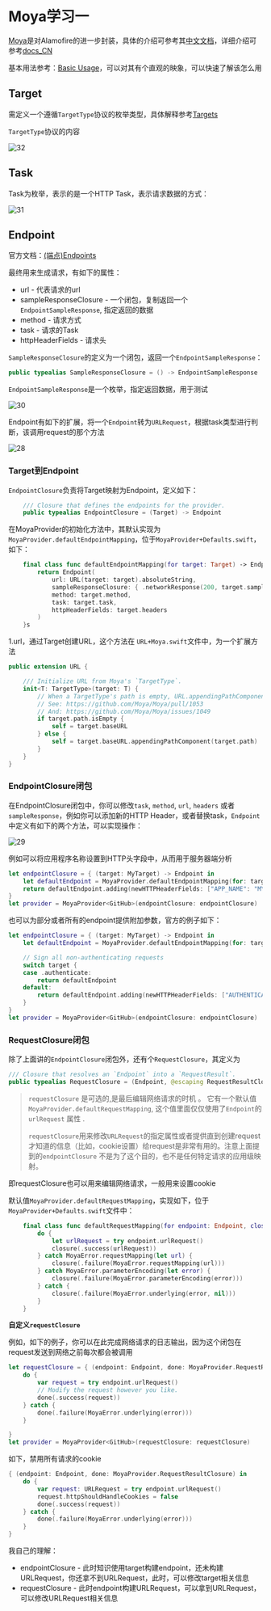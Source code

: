 # Moya学习一

[Moya](https://github.com/Moya/Moya)是对Alamofire的进一步封装，具体的介绍可参考其[中文文档](https://github.com/Moya/Moya/blob/master/Readme_CN.md)，详细介绍可参考[docs_CN](https://github.com/Moya/Moya/tree/master/docs_CN)

基本用法参考：[Basic Usage](https://github.com/Moya/Moya/blob/master/docs_CN/Examples/Basic.md)，可以对其有个直观的映象，可以快速了解该怎么用

## Target

需定义一个遵循`TargetType`协议的枚举类型，具体解释参考[Targets](https://github.com/Moya/Moya/blob/master/docs_CN/Targets.md)

`TargetType`协议的内容

![32](https://github.com/winfredzen/iOS-Basic/blob/master/%E7%BD%91%E7%BB%9C/images/32.png)

## Task

Task为枚举，表示的是一个HTTP Task，表示请求数据的方式：

![31](https://github.com/winfredzen/iOS-Basic/blob/master/%E7%BD%91%E7%BB%9C/images/31.png)

## Endpoint

官方文档：[(端点)Endpoints](https://github.com/Moya/Moya/blob/master/docs_CN/Endpoints.md)

最终用来生成请求，有如下的属性：

+ url - 代表请求的url
+ sampleResponseClosure - 一个闭包，复制返回一个`EndpointSampleResponse`, 指定返回的数据
+ method - 请求方式
+ task - 请求的Task
+ httpHeaderFields - 请求头



`SampleResponseClosure`的定义为一个闭包，返回一个`EndpointSampleResponse`：

```swift
public typealias SampleResponseClosure = () -> EndpointSampleResponse
```

`EndpointSampleResponse`是一个枚举，指定返回数据，用于测试

![30](https://github.com/winfredzen/iOS-Basic/blob/master/%E7%BD%91%E7%BB%9C/images/30.png)



Endpoint有如下的扩展，将一个`Endpoint`转为`URLRequest`，根据task类型进行判断，该调用request的那个方法

![28](https://github.com/winfredzen/iOS-Basic/blob/master/%E7%BD%91%E7%BB%9C/images/28.png)



### Target到Endpoint

`EndpointClosure`负责将Target映射为Endpoint，定义如下：

```swift
    /// Closure that defines the endpoints for the provider.
    public typealias EndpointClosure = (Target) -> Endpoint
```

在MoyaProvider的初始化方法中，其默认实现为`MoyaProvider.defaultEndpointMapping`，位于`MoyaProvider+Defaults.swift`，如下：

```swift
    final class func defaultEndpointMapping(for target: Target) -> Endpoint {
        return Endpoint(
            url: URL(target: target).absoluteString,
            sampleResponseClosure: { .networkResponse(200, target.sampleData) },
            method: target.method,
            task: target.task,
            httpHeaderFields: target.headers
        )
    }s
```

1.url，通过Target创建URL，这个方法在 `URL+Moya.swift`文件中，为一个扩展方法

```swift
public extension URL {

    /// Initialize URL from Moya's `TargetType`.
    init<T: TargetType>(target: T) {
        // When a TargetType's path is empty, URL.appendingPathComponent may introduce trailing /, which may not be wanted in some cases
        // See: https://github.com/Moya/Moya/pull/1053
        // And: https://github.com/Moya/Moya/issues/1049
        if target.path.isEmpty {
            self = target.baseURL
        } else {
            self = target.baseURL.appendingPathComponent(target.path)
        }
    }
}
```



### EndpointClosure闭包

在EndpointClosure闭包中，你可以修改`task`, `method`, `url`, `headers` 或者 `sampleResponse`，例如你可以添加新的HTTP Header，或者替换task，`Endpoint`中定义有如下的两个方法，可以实现操作：

![29](https://github.com/winfredzen/iOS-Basic/blob/master/%E7%BD%91%E7%BB%9C/images/29.png)

例如可以将应用程序名称设置到HTTP头字段中，从而用于服务器端分析

```swift
let endpointClosure = { (target: MyTarget) -> Endpoint in
    let defaultEndpoint = MoyaProvider.defaultEndpointMapping(for: target)
    return defaultEndpoint.adding(newHTTPHeaderFields: ["APP_NAME": "MY_AWESOME_APP"])
}
let provider = MoyaProvider<GitHub>(endpointClosure: endpointClosure)
```

也可以为部分或者所有的endpoint提供附加参数，官方的例子如下：

```swift
let endpointClosure = { (target: MyTarget) -> Endpoint in
    let defaultEndpoint = MoyaProvider.defaultEndpointMapping(for: target)

    // Sign all non-authenticating requests
    switch target {
    case .authenticate:
        return defaultEndpoint
    default:
        return defaultEndpoint.adding(newHTTPHeaderFields: ["AUTHENTICATION_TOKEN": GlobalAppStorage.authToken])
    }
}
let provider = MoyaProvider<GitHub>(endpointClosure: endpointClosure)
```



### RequestClosure闭包

除了上面讲的`EndpointClosure`闭包外，还有个`RequestClosure`，其定义为

```swift
/// Closure that resolves an `Endpoint` into a `RequestResult`.
public typealias RequestClosure = (Endpoint, @escaping RequestResultClosure) -> Void
```

> `requestClosure` 是可选的,是最后编辑网络请求的时机 。 它有一个默认值`MoyaProvider.defaultRequestMapping`, 这个值里面仅仅使用了`Endpoint`的 `urlRequest` 属性 .
>
> `requestClosure`用来修改`URLRequest`的指定属性或者提供直到创建request才知道的信息（比如，cookie设置）给request是非常有用的。注意上面提到的`endpointClosure` 不是为了这个目的，也不是任何特定请求的应用级映射。

即requestClosure也可以用来编辑网络请求，一般用来设置cookie

默认值`MoyaProvider.defaultRequestMapping`，实现如下，位于`MoyaProvider+Defaults.swift`文件中：

```swift
    final class func defaultRequestMapping(for endpoint: Endpoint, closure: RequestResultClosure) {
        do {
            let urlRequest = try endpoint.urlRequest()
            closure(.success(urlRequest))
        } catch MoyaError.requestMapping(let url) {
            closure(.failure(MoyaError.requestMapping(url)))
        } catch MoyaError.parameterEncoding(let error) {
            closure(.failure(MoyaError.parameterEncoding(error)))
        } catch {
            closure(.failure(MoyaError.underlying(error, nil)))
        }
    }
```

**自定义`requestClosure`**

例如，如下的例子，你可以在此完成网络请求的日志输出，因为这个闭包在request发送到网络之前每次都会被调用

```swift
let requestClosure = { (endpoint: Endpoint, done: MoyaProvider.RequestResultClosure) in
    do {
        var request = try endpoint.urlRequest()
        // Modify the request however you like.
        done(.success(request))
    } catch {
        done(.failure(MoyaError.underlying(error)))
    }

}
let provider = MoyaProvider<GitHub>(requestClosure: requestClosure)
```

如下，禁用所有请求的cookie

```swift
{ (endpoint: Endpoint, done: MoyaProvider.RequestResultClosure) in
    do {
        var request: URLRequest = try endpoint.urlRequest()
        request.httpShouldHandleCookies = false
        done(.success(request))
    } catch {
        done(.failure(MoyaError.underlying(error)))
    }
}
```



我自己的理解：

+ endpointClosure - 此时知识使用target构建endpoint，还未构建URLRequest，你还拿不到URLRequest，此时，可以修改target相关信息
+ requestClosure - 此时endpoint构建URLRequest，可以拿到URLRequest，可以修改URLRequest相关信息













